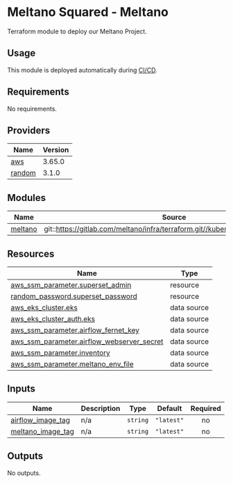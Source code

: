 <!-- BEGIN_TF_DOCS -->
# Meltano Squared - Meltano

Terraform module to deploy our Meltano Project.

## Usage

This module is deployed automatically during [CI/CD](.gitlab-ci.yml).

## Requirements

No requirements.

## Providers

| Name | Version |
|------|---------|
| <a name="provider_aws"></a> [aws](#provider\_aws) | 3.65.0 |
| <a name="provider_random"></a> [random](#provider\_random) | 3.1.0 |

## Modules

| Name | Source | Version |
|------|--------|---------|
| <a name="module_meltano"></a> [meltano](#module\_meltano) | git::https://gitlab.com/meltano/infra/terraform.git//kubernetes/modules/meltano | v0.1.0 |

## Resources

| Name | Type |
|------|------|
| [aws_ssm_parameter.superset_admin](https://registry.terraform.io/providers/hashicorp/aws/latest/docs/resources/ssm_parameter) | resource |
| [random_password.superset_password](https://registry.terraform.io/providers/hashicorp/random/latest/docs/resources/password) | resource |
| [aws_eks_cluster.eks](https://registry.terraform.io/providers/hashicorp/aws/latest/docs/data-sources/eks_cluster) | data source |
| [aws_eks_cluster_auth.eks](https://registry.terraform.io/providers/hashicorp/aws/latest/docs/data-sources/eks_cluster_auth) | data source |
| [aws_ssm_parameter.airflow_fernet_key](https://registry.terraform.io/providers/hashicorp/aws/latest/docs/data-sources/ssm_parameter) | data source |
| [aws_ssm_parameter.airflow_webserver_secret](https://registry.terraform.io/providers/hashicorp/aws/latest/docs/data-sources/ssm_parameter) | data source |
| [aws_ssm_parameter.inventory](https://registry.terraform.io/providers/hashicorp/aws/latest/docs/data-sources/ssm_parameter) | data source |
| [aws_ssm_parameter.meltano_env_file](https://registry.terraform.io/providers/hashicorp/aws/latest/docs/data-sources/ssm_parameter) | data source |

## Inputs

| Name | Description | Type | Default | Required |
|------|-------------|------|---------|:--------:|
| <a name="input_airflow_image_tag"></a> [airflow\_image\_tag](#input\_airflow\_image\_tag) | n/a | `string` | `"latest"` | no |
| <a name="input_meltano_image_tag"></a> [meltano\_image\_tag](#input\_meltano\_image\_tag) | n/a | `string` | `"latest"` | no |

## Outputs

No outputs.
<!-- END_TF_DOCS -->